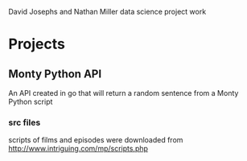 David Josephs and Nathan Miller data science project work

# Projects

## Monty Python API

An API created in go that will return a random sentence from a Monty Python script

### src files

scripts of films and episodes were downloaded from http://www.intriguing.com/mp/scripts.php